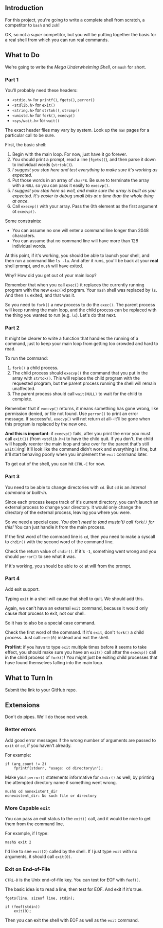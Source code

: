 <!-- Project 3: Write a Shell in C -->

## Introduction

For this project, you're going to write a complete shell from scratch, a
competitor to `bash` and `zsh`!

OK, so not a _super_ competitor, but you will be putting together the
basis for a real shell from which you can run real commands.

## What to Do

We're going to write the _Mega Underwhelming Shell_, or `mush` for
short.

### Part 1

You'll probably need these headers:

* `<stdio.h>` for `printf()`, `fgets()`, `perror()`
* `<stdlib.h>` for `exit()`
* `<string.h>` for `strtok()`, `strcmp()`
* `<unistd.h>` for `fork()`, `execvp()`
* `<sys/wait.h>` for `wait()`

The exact header files may vary by system. Look up the `man` pages for a
particular call to be sure.

First, the basic shell:  

1. Begin with the main loop. For now, just have it go forever.
2. You should print a prompt, read a line (`fgets()`), and then parse it
   down to individual words (`strtok()`).
3. _I suggest you stop here and test everything to make sure it's
   working as expected_.
3. Put those words in an array of `char*`s. Be sure to terminate the
   array with a `NULL` so you can pass it easily to `execvp()`.
4. _I suggest you stop here as well, and make sure the array is built as
   you expected. It's easier to debug small bits at a time than the
   whole thing at once._
5. Call `execvp()` with your array. Pass the 0th element as the first
   argument ot `execvp()`.

Some constraints:

* You can assume no one will enter a command line longer than 2048
  characters.
* You can assume that no command line will have more than 128 individual
  words.

At this point, if it's working, you should be able to launch your shell,
and then run a command like `ls -la`. And after it runs, you'll be back
at your **real** shell prompt, and `mush` will have exited.

Why? How did you get out of your main loop?

Remember that when you call `exec()` it replaces the currently running
program with the new `exec()`d program. Your `mash` shell was replaced
by `ls`. And then `ls` exited, and that was it.

So you need to `fork()` a new process to do the `exec()`. The parent
process will keep running the main loop, and the child process can be
replaced with the thing you wanted to run (e.g. `ls`). Let's do that
next.

### Part 2

It might be clearer to write a function that handles the running of a
command, just to keep your main loop from getting too crowded and hard
to read.

To run the command:

1. `fork()` a child process.
2. The child process should `execvp()` the command that you put in the
   array with `strtok()`. This will replace the child program with the
   requested program, but the parent process running the shell will
   remain unaffected.
3. The parent process should call `wait(NULL)` to wait for the child to
   complete.

Remember that if `execvp()` returns, it means something has gone wrong,
like permission denied, or file not found. Use `perror()` to print an
error message. If successful, `execvp()` will not return at all--it'll
be gone when this program is replaced by the new one.

**And this is important**: if `execvp()` fails, after you print the
error you must call `exit(1)` (from `<stdlib.h>`) to have the child
quit. If you don't, the child will happily reenter the main loop and
take over for the parent that's still `wait()`ing! It'll look like the
command didn't work and everything is fine, but it'll start behaving
poorly when you implement the `exit` command later.

To get out of the shell, you can hit `CTRL-C` for now.

### Part 3

You need to be able to change directories with `cd`. But `cd` is an
_internal command_ or _built-in_.

Since each process keeps track of it's current directory, you can't
launch an external process to change your directory. It would only
change the directory of the external process, leaving you where you
were.

So we need a special case. _You don't need to (and mustn't) call
`fork()` for this!_ You can just handle it from the main process.

If the first word of the command line is `cd`, then you need to make a
syscall to `chdir()` with the second word of the command line.

Check the return value of `chdir()`. If it's `-1`, something went wrong
and you should `perror()` to see what it was.

If it's working, you should be able to `cd` at will from the prompt.

### Part 4

Add exit support.

Typing `exit` in a shell will cause that shell to quit. We should add
this.

Again, we can't have an external `exit` command, because it would only
cause _that_ process to exit, not our shell.

So it has to also be a special case command.

Check the first word of the command. If it's `exit`, don't `fork()` a
child process. Just call `exit(0)` instead and exit the shell.

**ProHint**: if you have to type `exit` multiple times before it seems
to take effect, you should make sure you have an `exit()` call after the
`execvp()` call in the child process of `fork()`! You might just be
exiting child processes that have found themselves falling into the main
loop.

## What to Turn In

Submit the link to your GitHub repo.

## Extensions

Don't do pipes. We'll do those next week.

### Better errors

Add good error messages if the wrong number of arguments are passed to
`exit` or `cd`, if you haven't already.

For example:

```
if (arg_count != 2)
    fprintf(stderr, "usage: cd directory\n");
```

Make your `perror()` statements informative for `chdir()` as well, by
printing the attempted directory name if something went wrong.

```
mush$ cd nonexistent_dir
nonexistent_dir: No such file or directory
```

### More Capable `exit`

You can pass an exit status to the `exit()` call, and it would be nice
to get them from the command line.

For example, if I type:

```
mash$ exit 2
```

I'd like to see `exit(2)` called by the shell. If I just type `exit`
with no arguments, it should call `exit(0)`.

### Exit on End-of-File

`CTRL-D` is the Unix end-of-file key. You can test for EOF with
`feof()`.

The basic idea is to read a line, then test for EOF. And exit if it's
true.

```
fgets(line, sizeof line, stdin);

if (feof(stdin))
    exit(0);
```

Then you can exit the shell with EOF as well as the `exit` command.

<!--
Rubric:

5
Prints prompt, reads input

20
Runs single command

20
Runs single command and arguments

20
Handles cd command

10
Handles exit command
-->
